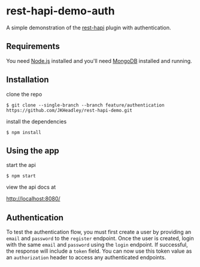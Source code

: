 # rest-hapi-demo-auth
A simple demonstration of the [rest-hapi](https://github.com/JKHeadley/rest-hapi) plugin with authentication.

## Requirements

You need [Node.js](https://nodejs.org/en/) installed and you'll need [MongoDB](https://docs.mongodb.com/manual/installation/) installed and running.

## Installation

clone the repo
```
$ git clone --single-branch --branch feature/authentication https://github.com/JKHeadley/rest-hapi-demo.git
```

install the dependencies
```
$ npm install
```

## Using the app

start the api
```
$ npm start
```

view the api docs at 

[http://localhost:8080/](http://localhost:8080/)

## Authentication

To test the authentication flow, you must first create a user by providing an `email` and `password` to the `register` endpoint. Once the user is created, login with the same `email` and `password` using the `login` endpoint. If successful, the response will include a `token` field. You can now use this token value as an `authorization` header to access any authenticated endpoints.


